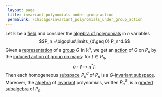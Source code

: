 ```yaml
---
 layout: page
 title: invariant polynomials under group action
 permalink: /chicago/invariant_polynomials_under_group_action
---
```


Let $\mathbb k$ be a [field](https://defsmath.github.io/DefsMath/field) and consider the [algebra of polynomials](https://defsmath.github.io/DefsMath/algebra_of_polynomials) in $n$ variables $$P_n =\bigoplus\limits_{d\geq 0} P_n^d.$$ Given a [representation](https://defsmath.github.io/DefsMath/group_representation) of a [group](https://defsmath.github.io/DefsMath/group) $G$ in $\mathbb k^n$, we get an [action](https://defsmath.github.io/DefsMath/group_action) of $G$ on $P_n$ by the [induced action of group on maps](https://defsmath.github.io/DefsMath/induced_action_of_group_on_maps): for $f\in P_n$, $$g:f\mapsto g^*f.$$ Then each homogeneous [subspace](https://defsmath.github.io/DefsMath/vector_subspace) $P_n^d$ of $P_n$ is a $G$-[invariant subspace](https://defsmath.github.io/DefsMath/invariant_subspace). Moreover, the [algebra](https://defsmath.github.io/DefsMath/algebra_over_a_field)  of [invariant](https://defsmath.github.io/DefsMath/G-invariant_vectors) polynomials, written $P_n^G$, is a [graded subalgebra](https://defsmath.github.io/DefsMath/graded_subalgebra) of $P_n$. 